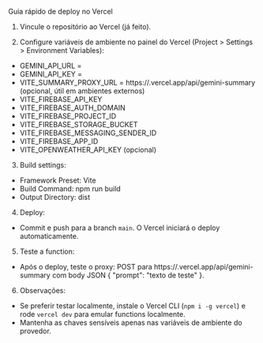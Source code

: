 Guia rápido de deploy no Vercel

1) Vincule o repositório ao Vercel (já feito).

2) Configure variáveis de ambiente no painel do Vercel (Project > Settings > Environment Variables):

- GEMINI_API_URL = <endpoint da Gemini>
- GEMINI_API_KEY = <sua chave secreta>
- VITE_SUMMARY_PROXY_URL = https://<seu-projeto>.vercel.app/api/gemini-summary (opcional, útil em ambientes externos)
- VITE_FIREBASE_API_KEY
- VITE_FIREBASE_AUTH_DOMAIN
- VITE_FIREBASE_PROJECT_ID
- VITE_FIREBASE_STORAGE_BUCKET
- VITE_FIREBASE_MESSAGING_SENDER_ID
- VITE_FIREBASE_APP_ID
- VITE_OPENWEATHER_API_KEY (opcional)

3) Build settings:
- Framework Preset: Vite
- Build Command: npm run build
- Output Directory: dist

4) Deploy:
- Commit e push para a branch `main`. O Vercel iniciará o deploy automaticamente.

5) Teste a function:
- Após o deploy, teste o proxy: POST para https://<seu-projeto>.vercel.app/api/gemini-summary com body JSON { "prompt": "texto de teste" }.

6) Observações:
- Se preferir testar localmente, instale o Vercel CLI (`npm i -g vercel`) e rode `vercel dev` para emular functions localmente.
- Mantenha as chaves sensíveis apenas nas variáveis de ambiente do provedor.
